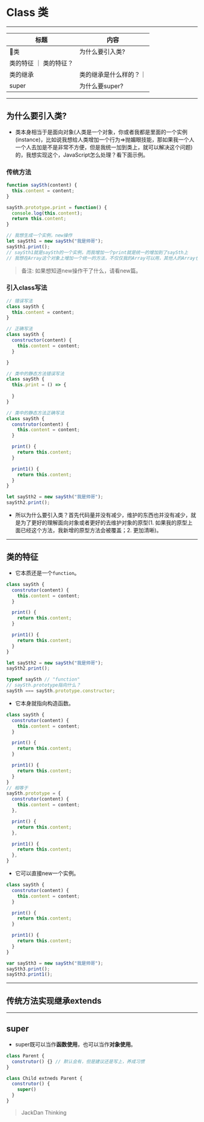 # Class 类

------

| 标题 | 内容 |
| --- | --- |
| 类 | 为什么要引入类? |
| 类的特征 ｜ 类的特征？|
| 类的继承 | 类的继承是什么样的？｜
| super | 为什么要super? |

------

## 为什么要引入类?

- 类本身相当于是面向对象(人类是一个对象，你或者我都是里面的一个实例(instance)，比如说我想给人类增加一个行为=>抛媚眼技能，那如果我一个人一个人去加是不是非常不方便，但是我统一加到类上，就可以解决这个问题)的，我想实现这个，JavaScript怎么处理？看下面示例。

### 传统方法

```javascript
function saySth(content) {
  this.content = content;
}

saySth.prototype.print = function() {
  console.log(this.content);
  return this.content;
}

// 我想生成一个实例，new操作
let saySth1 = new saySth("我是帅哥");
saySth1.print();
// saySth1就是saySth的一个实例，而我增加一个print就是统一的增加到了saySth上
// 我想在Array这个对象上增加一个统一的方法，不仅仅我的Array可以用，其他人的Array也可以用
```

> 备注: 如果想知道new操作干了什么，请看new篇。

### 引入class写法

```javascript
// 错误写法
class saySth {
  this.content = content;
}

// 正确写法
class saySth {
  constructor(content) {
    this.content = content;
  }

}

// 类中的静态方法错误写法
class saySth {
  this.print = () => {
    
  }
}

// 类中的静态方法正确写法
class saySth {
  construtor(content) {
    this.content = content;
  }

  print() {
    return this.content;
  }

  print1() {
    return this.content;
  }
}

let saySth2 = new saySth("我是帅哥");
saySth2.print();
```

- 所以为什么要引入类？首先代码量并没有减少，维护的东西也并没有减少，就是为了更好的理解面向对象或者更好的去维护对象的原型(1. 如果我的原型上面已经这个方法，我新增的原型方法会被覆盖；2. 更加清晰)。

------

## 类的特征

- 它本质还是一个`function`。

```javascript
class saySth {
  construtor(content) {
    this.content = content;
  }

  print() {
    return this.content;
  }

  print1() {
    return this.content;
  }
}

let saySth2 = new saySth("我是帅哥");
saySth2.print();

typeof saySth // "function"
// saySth.prototype指向什么？
saySth === saySth.prototype.constructor;
```

- 它本身就指向构造函数。

```javascript
class saySth {
  construtor(content) {
    this.content = content;
  }

  print() {
    return this.content;
  }

  print1() {
    return this.content;
  }
}
// 相等于
saySth.prototype = {
  construtor(content) {
    this.content = content;
  },

  print() {
    return this.content;
  },

  print1() {
    return this.content;
  },
}
```

- 它可以直接new一个实例。

```javascript
class saySth {
  construtor(content) {
    this.content = content;
  }

  print() {
    return this.content;
  }

  print1() {
    return this.content;
  }
}

var saySth3 = new saySth("我是帅哥");
saySth3.print();
saySth3.print1();
```

------

## 传统方法实现继承extends

-----

## super

- super既可以当作**函数使用**，也可以当作**对象使用**。

```javascript
class Parent {
  construtor() {} // 默认会有，但是建议还是写上，养成习惯
}

class Child extneds Parent {
  construtor() {
    super()
  }
}
```

> JackDan Thinking